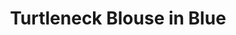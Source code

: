 ---
title: Turtleneck Blouse in Blue
permalink: /catalog/turtleneck-blouse-in-blue
layout: item
price: 5,000
description: The base is made of fabric, and the yoke is made of jersey, so the two parts are contrast in texture while close in color. The neck has an invisible zipper on the back. 
composition: 70% polyester, 20% viscose, 10% elastane
sizes: Available in two sizes (S, M)  
---